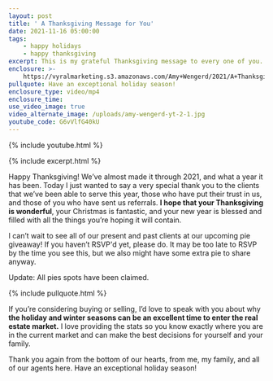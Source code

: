 ```yaml
---
layout: post
title: ' A Thanksgiving Message for You'
date: 2021-11-16 05:00:00
tags:
    - happy holidays
    - happy thanksgiving
excerpt: This is my grateful Thanksgiving message to every one of you.
enclosure: >-
    https://vyralmarketing.s3.amazonaws.com/Amy+Wengerd/2021/A+Thanksgiving+Message+for+You.mp4
pullquote: Have an exceptional holiday season!
enclosure_type: video/mp4
enclosure_time:
use_video_image: true
video_alternate_image: /uploads/amy-wengerd-yt-2-1.jpg
youtube_code: G6vVlfG40kU
---
```

{% include youtube.html %}

{% include excerpt.html %}

Happy Thanksgiving\! We’ve almost made it through 2021, and what a year it has been. Today I just wanted to say a very special thank you to the clients that we’ve been able to serve this year, those who have put their trust in us, and those of you who have sent us referrals. **I hope that your Thanksgiving is wonderful**, your Christmas is fantastic, and your new year is blessed and filled with all the things you’re hoping it will contain.&nbsp;

I can’t wait to see all of our present and past clients at our upcoming pie giveaway\! If you haven’t RSVP'd yet, please do. It may be too late to RSVP by the time you see this, but we also might have some extra pie to share anyway.

Update: All pies spots have been claimed.

{% include pullquote.html %}

If you’re considering buying or selling, I’d love to speak with you about why **the holiday and winter seasons can be an excellent time to enter the real estate market.** I love providing the stats so you know exactly where you are in the current market and can make the best decisions for yourself and your family.&nbsp;

Thank you again from the bottom of our hearts, from me, my family, and all of our agents here. Have an exceptional holiday season\!<br>&nbsp;
